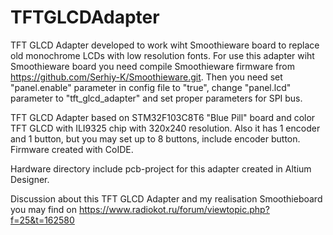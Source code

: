 # TFTGLCDAdapter



TFT GLCD Adapter developed to work wiht Smoothieware board to replace old monochrome LCDs with low resolution fonts.
For use this adapter wiht Smoothieware board you need compile Smoothieware firmware from https://github.com/Serhiy-K/Smoothieware.git.
Then you need set "panel.enable" parameter in config file to "true",
 change "panel.lcd" parameter to "tft_glcd_adapter" and set
proper parameters for SPI bus.

TFT GLCD Adapter
 based on STM32F103C8T6 "Blue Pill" board and color TFT GLCD with ILI9325 chip with 320x240 resolution.
Also it has 1 encoder and 1 button, but you may set up to 
8 buttons, include encoder button.
Firmware created with CoIDE.

Hardware directory include pcb-project for this adapter created in Altium Designer.

Discussion about this TFT GLCD Adapter and my realisation Smoothieboard you may find on https://www.radiokot.ru/forum/viewtopic.php?f=25&t=162580
